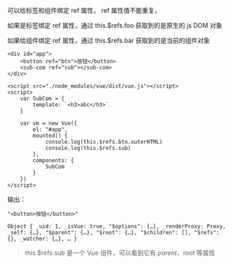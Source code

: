 可以给标签和组件绑定 ref 属性， ref 属性值不能重复，

如果是标签绑定 ref 属性，通过 this.$refs.foo 获取到的是原生的 js  DOM 对象

如果给组件绑定 ref 属性，通过 this.$refs.bar 获取到的是当前的组件对象

```
<div id="app">
    <button ref="btn">按钮</button>
    <sub-com ref="sub"></sub-com>
</div>

<script src="./node_modules/vue/dist/vue.js"></script>
<script>
    var SubCom = {
        template: `<h3>abc</h3>`
    }

    var vm = new Vue({
        el: "#app",
        mounted() {
            console.log(this.$refs.btn.outerHTML)
            console.log(this.$refs.sub)  
        },
        components: {
            SubCom
        }
    })
</script>
```

输出：

```
"<button>按钮</button>"

Object { _uid: 1, _isVue: true, "$options": {…}, _renderProxy: Proxy, _self: {…}, "$parent": {…}, "$root": {…}, "$children": [], "$refs": {}, _watcher: {…}, … }
```

> this.$refs.sub 是一个 Vue 组件，可以看到它有 $parent、$root 等属性
